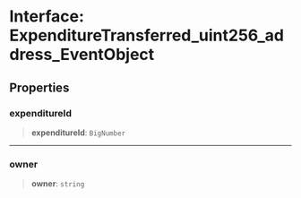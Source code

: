# Interface: ExpenditureTransferred\_uint256\_address\_EventObject

## Properties

### expenditureId

> **expenditureId**: `BigNumber`

***

### owner

> **owner**: `string`
